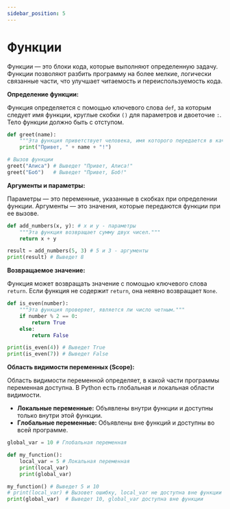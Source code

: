 ```yaml
---
sidebar_position: 5
---
```


# Функции

Функции — это блоки кода, которые выполняют определенную задачу. Функции позволяют разбить программу на более мелкие, логически связанные части, что улучшает читаемость и переиспользуемость кода.

**Определение функции:**

Функция определяется с помощью ключевого слова `def`, за которым следует имя функции, круглые скобки `()` для параметров и двоеточие `:`. Тело функции должно быть с отступом.

```python
def greet(name):
    """Эта функция приветствует человека, имя которого передается в качестве аргумента."""
    print("Привет, " + name + "!")

# Вызов функции
greet("Алиса") # Выведет "Привет, Алиса!"
greet("Боб")   # Выведет "Привет, Боб!"
```

**Аргументы и параметры:**

Параметры — это переменные, указанные в скобках при определении функции. Аргументы — это значения, которые передаются функции при ее вызове.

```python
def add_numbers(x, y): # x и y - параметры
    """Эта функция возвращает сумму двух чисел."""
    return x + y

result = add_numbers(5, 3) # 5 и 3 - аргументы
print(result) # Выведет 8
```

**Возвращаемое значение:**

Функция может возвращать значение с помощью ключевого слова `return`. Если функция не содержит `return`, она неявно возвращает `None`.

```python
def is_even(number):
    """Эта функция проверяет, является ли число четным."""
    if number % 2 == 0:
        return True
    else:
        return False

print(is_even(4)) # Выведет True
print(is_even(7)) # Выведет False
```

**Область видимости переменных (Scope):**

Область видимости переменной определяет, в какой части программы переменная доступна. В Python есть глобальная и локальная области видимости.

  * **Локальные переменные:**  Объявлены внутри функции и доступны только внутри этой функции.
  * **Глобальные переменные:**  Объявлены вне функций и доступны во всей программе.

<!-- end list -->

```python
global_var = 10 # Глобальная переменная

def my_function():
    local_var = 5 # Локальная переменная
    print(local_var)
    print(global_var)

my_function() # Выведет 5 и 10
# print(local_var) # Вызовет ошибку, local_var не доступна вне функции
print(global_var)  # Выведет 10, global_var доступна вне функции
```